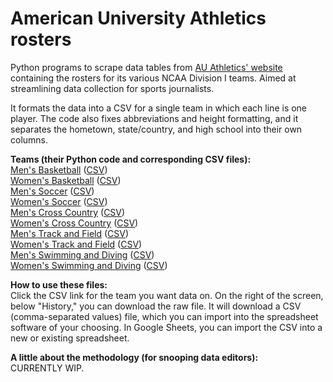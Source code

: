 # American University Athletics rosters

Python programs to scrape data tables from [AU Athletics' website](https://aueagles.com/) containing the rosters for its various NCAA Division I teams. Aimed at streamlining data collection for sports journalists.

It formats the data into a CSV for a single team in which each line is one player. The code also fixes abbreviations and height formatting, and it separates the hometown, state/country, and high school into their own columns.

**Teams (their Python code and corresponding CSV files):**\
[Men's Basketball](old-scrapers/mbb-scrape.py) ([CSV](CSVs/aueagles-mbb-roster.csv))\
[Women's Basketball](old-scrapers/wbb-scrape.py) ([CSV](CSVs/aueagles-wbb-roster.csv))\
[Men's Soccer](old-scrapers/msoc-scrape.py) ([CSV](CSVs/aueagles-msoc-roster.csv))\
[Women's Soccer](old-scrapers/wsoc-scrape.py) ([CSV](CSVs/aueagles-wsoc-roster.csv))\
[Men's Cross Country](old-scrapers/xc-scrape.py) ([CSV](CSVs/aueagles-mxc-roster.csv))\
[Women's Cross Country](old-scrapers/xc-scrape.py) ([CSV](CSVs/aueagles-wxc-roster.csv))\
[Men's Track and Field](old-scrapers/tf-scrape.py) ([CSV](CSVs/aueagles-mtf-roster.csv))\
[Women's Track and Field](old-scrapers/tf-scrape.py) ([CSV](CSVs/aueagles-wtf-roster.csv))\
[Men's Swimming and Diving](old-scrapers/swim-dive-scrape.py) ([CSV](CSVs/aueagles-mswim-roster.csv))\
[Women's Swimming and Diving](old-scrapers/swim-dive-scrape.py) ([CSV](CSVs/aueagles-wswim-roster.csv))

**How to use these files:**\
Click the CSV link for the team you want data on. On the right of the screen, below "History," you can download the raw file. It will download a CSV (comma-separated values) file, which you can import into the spreadsheet software of your choosing. In Google Sheets, you can import the CSV into a new or existing spreadsheet.

**A little about the methodology (for snooping data editors):**\
CURRENTLY WIP.